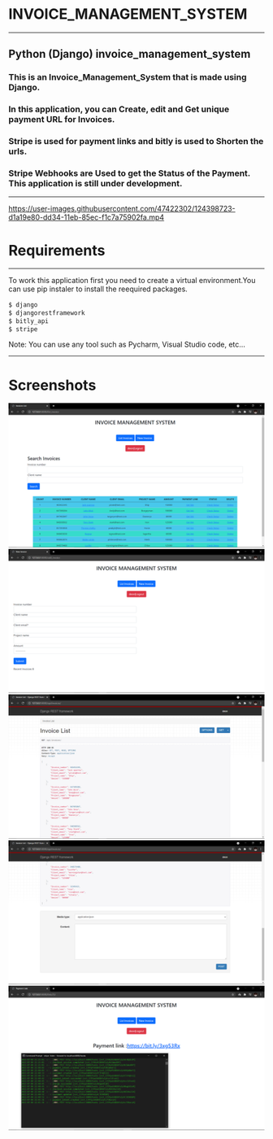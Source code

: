 # INVOICE_MANAGEMENT_SYSTEM
***
## Python (Django) invoice_management_system
### This is an Invoice_Management_System that is made using Django.
### In this application, you can Create, edit and Get unique payment URL for Invoices. 
### Stripe is used for payment links and bitly is used to Shorten the urls. 
### Stripe Webhooks are Used to get the Status of the Payment. This application is still under development.
***
https://user-images.githubusercontent.com/47422302/124398723-d1a19e80-dd34-11eb-85ec-f1c7a75902fa.mp4
# Requirements
***
To work this application first you need to create a virtual environment.You can use pip instaler to install the reequired packages.
```
$ django
$ djangorestframework
$ bitly_api
$ stripe
```
Note: You can use any tool such as Pycharm, Visual Studio code, etc...
***
# Screenshots
![](images/Screenshot11.png)
![](images/Screenshot2.png)
![](images/Screenshot4.png)
![](images/Screenshot5.png)
![](images/Screenshot3.png)
